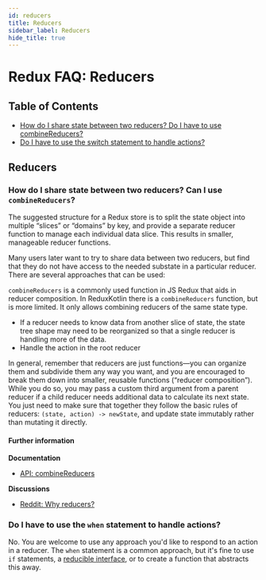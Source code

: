 ```yaml
---
id: reducers
title: Reducers
sidebar_label: Reducers
hide_title: true
---
```


# Redux FAQ: Reducers

## Table of Contents

- [How do I share state between two reducers? Do I have to use combineReducers?](#how-do-i-share-state-between-two-reducers-do-i-have-to-use-combinereducers)
- [Do I have to use the switch statement to handle actions?](#do-i-have-to-use-the-switch-statement-to-handle-actions)

## Reducers

### How do I share state between two reducers? Can I use `combineReducers`?

The suggested structure for a Redux store is to split the state object into multiple “slices” or “domains” by key, and provide a separate reducer function to manage each individual data slice.  This results in smaller, manageable reducer functions.

Many users later want to try to share data between two reducers, but find that they do not have access to the needed substate in a particular reducer. There are several approaches that can be used:

`combineReducers` is a commonly used function in JS Redux that aids in reducer composition.  In ReduxKotlin there is a `combineReducers` function, but is more limited.  It only allows combining reducers of the same state type.

- If a reducer needs to know data from another slice of state, the state tree shape may need to be reorganized so that a single reducer is handling more of the data.
- Handle the action in the root reducer

In general, remember that reducers are just functions—you can organize them and subdivide them any way you want, and you are encouraged to break them down into smaller, reusable functions (“reducer composition”). While you do so, you may pass a custom third argument from a parent reducer if a child reducer needs additional data to calculate its next state. You just need to make sure that together they follow the basic rules of reducers: `(state, action) -> newState`, and update state immutably rather than mutating it directly.

#### Further information

**Documentation**

- [API: combineReducers](../api/combineReducers.md)

**Discussions**

- [Reddit: Why reducers?](https://www.reddit.com/r/androiddev/comments/8e1zcu/redux_on_android_why_reducers/)

### Do I have to use the `when` statement to handle actions?

No. You are welcome to use any approach you'd like to respond to an action in a reducer. The `when` statement is a common approach, but it's fine to use `if` statements, a [reducible interface](TODO), or to create a function that abstracts this away.

